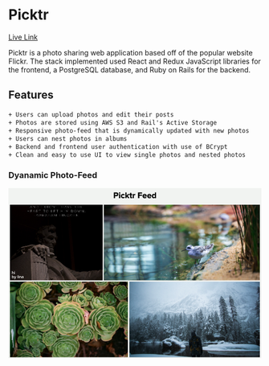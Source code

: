 # Picktr

[Live Link](http://picktr.herokuapp.com/#/)

Picktr is a photo sharing web application based off of the popular website Flickr. The stack implemented used React and Redux JavaScript libraries for the frontend, a PostgreSQL database, and Ruby on Rails for the backend.

## Features
    + Users can upload photos and edit their posts
    + Photos are stored using AWS S3 and Rail's Active Storage
    + Responsive photo-feed that is dynamically updated with new photos
    + Users can nest photos in albums
    + Backend and frontend user authentication with use of BCrypt
    + Clean and easy to use UI to view single photos and nested photos


### Dyanamic Photo-Feed

![picktr feed](/readme_assets/picktr_feed.png?raw=true)
